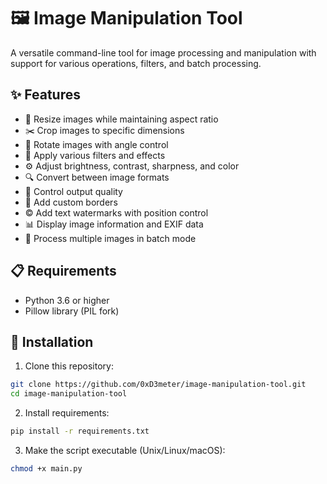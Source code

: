# 🖼️ Image Manipulation Tool

A versatile command-line tool for image processing and manipulation with support for various operations, filters, and batch processing.

## ✨ Features

- 🔄 Resize images while maintaining aspect ratio
- ✂️ Crop images to specific dimensions
- 🔄 Rotate images with angle control
- 🎨 Apply various filters and effects
- ⚙️ Adjust brightness, contrast, sharpness, and color
- 🔍 Convert between image formats
- 💾 Control output quality
- 📏 Add custom borders
- ©️ Add text watermarks with position control
- 📊 Display image information and EXIF data
- 📁 Process multiple images in batch mode

## 📋 Requirements

- Python 3.6 or higher
- Pillow library (PIL fork)

## 🚀 Installation

1. Clone this repository:
```bash
git clone https://github.com/0xD3meter/image-manipulation-tool.git
cd image-manipulation-tool
```

2. Install requirements:
```bash
pip install -r requirements.txt
```

3. Make the script executable (Unix/Linux/macOS):
```bash
chmod +x main.py
```
